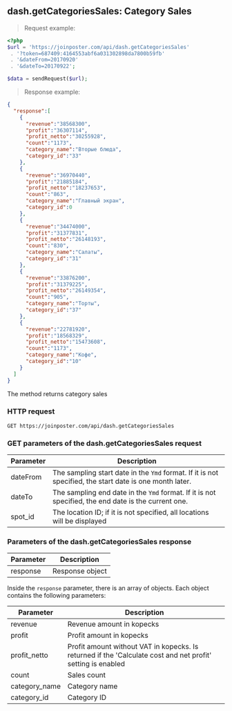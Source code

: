 ## dash.getCategoriesSales: Category Sales

> Request example:

```php
<?php
$url = 'https://joinposter.com/api/dash.getCategoriesSales'
 . '?token=687409:4164553abf6a031302898da7800b59fb'
 . '&dateFrom=20170920'
 . '&dateTo=20170922';

$data = sendRequest($url);
```

> Response example:

```json
{
  "response":[
    {
      "revenue":"38568300",
      "profit":"36307114",
      "profit_netto":"30255928",
      "count":"1173",
      "category_name":"Вторые блюда",
      "category_id":"33"
    },
    {
      "revenue":"36970440",
      "profit":"21885184",
      "profit_netto":"18237653",
      "count":"863",
      "category_name":"Главный экран",
      "category_id":0
    },
    {
      "revenue":"34474000",
      "profit":"31377831",
      "profit_netto":"26148193",
      "count":"830",
      "category_name":"Салаты",
      "category_id":"31"
    },
    {
      "revenue":"33876200",
      "profit":"31379225",
      "profit_netto":"26149354",
      "count":"905",
      "category_name":"Торты",
      "category_id":"37"
    },
    {
      "revenue":"22781920",
      "profit":"18568329",
      "profit_netto":"15473608",
      "count":"1173",
      "category_name":"Кофе",
      "category_id":"10"
    }
  ]
}
```

The method returns category sales

### HTTP request

`GET https://joinposter.com/api/dash.getCategoriesSales`

### GET parameters of the dash.getCategoriesSales request

Parameter | Description
--------- | -----------
dateFrom | The sampling start date in the `Ymd` format. If it is not specified, the start date is one month later.
dateTo | The sampling end date in the `Ymd` format. If it is not specified, the end date is the current one.
spot_id | The location ID; if it is not specified, all locations will be displayed

### Parameters of the dash.getCategoriesSales response

Parameter | Description
--------- | -----------
response | Response object

Inside the `response` parameter, there is an array of objects. Each object contains the following parameters:

Parameter | Description
--------- | -----------
revenue | Revenue amount in kopecks
profit | Profit amount in kopecks
profit_netto | Profit amount without VAT in kopecks. Is returned if the 'Calculate cost and net profit' setting is enabled
count | Sales count
category_name | Category name
category_id | Category ID
